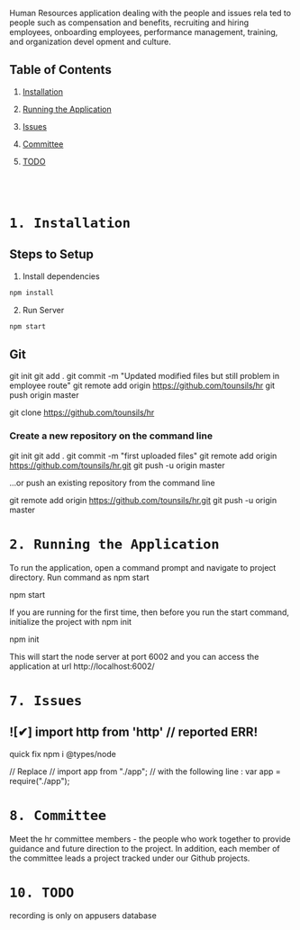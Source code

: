 Human Resources application dealing with the people and issues rela ted to people such as compensation and benefits, recruiting and hiring employees, onboarding employees, performance management, training, and organization devel opment and culture.


## Table of Contents

1.  [Installation](#1-Installation)
2.  [Running the Application](#2-Running-the-Application)

7.  [Issues](#7-Issues)
8.  [Committee](#8-Committee)
10.  [TODO](#10-TODO)


<br/><br/>

# `1. Installation`
## Steps to Setup

1. Install dependencies

```bash
npm install
```

2. Run Server

```bash
npm start
```
## Git
git init
git add .
git commit -m "Updated modified files but still problem in employee route"
git remote add origin https://github.com/tounsils/hr
git push origin master

git clone https://github.com/tounsils/hr

### Create a new repository on the command line

git init
git add .
git commit -m "first uploaded files"
git remote add origin https://github.com/tounsils/hr.git
git push -u origin master

…or push an existing repository from the command line

git remote add origin https://github.com/tounsils/hr.git
git push -u origin master

# `2. Running the Application`

To run the application, open a command prompt and navigate to project directory. Run command as
npm start

	
npm start

If you are running for the first time, then before you run the start command, initialize the project with
npm init

	
npm init

This will start the node server at port 6002 and you can access the application at url http://localhost:6002/

# `7. Issues`

## ![✔] import http from 'http'  // reported ERR!

quick fix
npm i @types/node

// Replace 
// import app from "./app"; 
// with the following line :
var app = require("./app");


# `8. Committee`

Meet the hr committee members - the people who work together to provide 
guidance and future direction to the project. 
In addition, each member of the committee leads a project tracked under our Github projects.

# `10. TODO`
recording is only on appusers database

